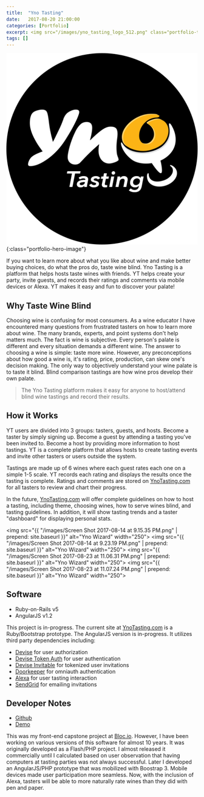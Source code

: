 ```yaml
---
title:  "Yno Tasting"
date:   2017-08-20 21:00:00
categories: [Portfolio]
excerpt: <img src="/images/yno_tasting_logo_512.png" class="portfolio-thumbnail-image" align="left">If you want to learn more about what you like about wine and make better buying choices, do what the pros do, taste wine blind. Yno Tasting is a platform that helps hosts taste wines with friends. YT helps create your party, invite guests, and records their ratings and comments via mobile devices or Alexa. YT makes it easy and fun to discover your palate!
tags: []
---
```


![Yno Tasting](/images/yno_tasting_logo_512.png){:class="portfolio-hero-image"}

If you want to learn more about what you like about wine and make better buying choices, do what the pros do, taste wine blind. Yno Tasting is a platform that helps hosts taste wines with friends. YT helps create your party, invite guests, and records their ratings and comments via mobile devices or Alexa. YT makes it easy and fun to discover your palate!

## Why Taste Wine Blind
Choosing wine is confusing for most consumers. As a wine educator I have encountered many questions from frustrated tasters on how to learn more about wine. The many brands, experts, and point systems don't help matters much. The fact is wine is subjective. Every person's palate is different and every situation demands a different wine. The answer to choosing a wine is simple: taste more wine. However, any preconceptions about how good a wine is, it's rating, price, production, can skew one's decision making. The only way to objectively understand your wine palate is to taste it blind. Blind comparison tastings are how wine pros develop their own palate.

> The Yno Tasting platform makes it easy for anyone to host/attend blind wine tastings and record their results.

## How it Works
YT users are divided into 3 groups: tasters, guests, and hosts. Become a taster by simply signing up. Become a guest by attending a tasting you've been invited to. Become a host by providing more information to host tastings. YT is a complete platform that allows hosts to create tasting events and invite other tasters or users outside the system.

Tastings are made up of 6 wines where each guest rates each one on a simple 1-5 scale. YT records each rating and displays the results once the tasting is complete. Ratings and comments are stored on [YnoTasting.com](https://ynotasting.com) for all tasters to review and chart their progress.

In the future, [YnoTasting.com](https://ynotasting.com) will offer complete guidelines on how to host a tasting, including theme, choosing wines, how to serve wines blind, and tasting guidelines. In addition, it will show tasting trends and a taster "dashboard" for displaying personal stats.

<img src="{{ "/images/Screen Shot 2017-08-14 at 9.15.35 PM.png" | prepend: site.baseurl }}" alt="Yno Wizard" width="250">
<img src="{{ "/images/Screen Shot 2017-08-14 at 9.23.19 PM.png" | prepend: site.baseurl }}" alt="Yno Wizard" width="250">
<img src="{{ "/images/Screen Shot 2017-08-23 at 11.06.31 PM.png" | prepend: site.baseurl }}" alt="Yno Wizard" width="250">
<img src="{{ "/images/Screen Shot 2017-08-23 at 11.07.24 PM.png" | prepend: site.baseurl }}" alt="Yno Wizard" width="250">

## Software
* Ruby-on-Rails v5
* AngularJS v1.2

This project is in-progress. The current site at [YnoTasting.com](https://ynotasting.com) is a Ruby/Bootstrap prototype. The AngularJS version is in-progress. It utilizes third party dependencies including:

* [Devise](https://github.com/plataformatec/devise) for user authorization
* [Devise Token Auth](https://github.com/lynndylanhurley/devise_token_auth) for user authentication
* [Devise Invitable](https://github.com/scambra/devise_invitable) for tokenized user invitations
* [Doorkeeper](https://github.com/doorkeeper-gem/doorkeeper) for omniauth authentication
* [Alexa](https://developer.amazon.com/alexa) for user tasting interaction
* [SendGrid](https://sendgrid.com/docs/Integrate/Code_Examples/v2_Mail/ruby.html) for emailing invitations

## Developer Notes
* [Github](https://github.com/BrainstormWilly/yno-tasting-party)
* [Demo](https://ynotasting.com)

This was my front-end capstone project at [Bloc.io](http://bloc.io). However, I have been working on various versions of this software for almost 10 years. It was originally developed as a Flash/PHP project. I almost released it commercially until I calculated based on user observation that having computers at tasting parties was not always successful. Later I developed an AngularJS/PHP prototype that was mobilized with Boostrap 3. Mobile devices made user participation more seamless. Now, with the inclusion of Alexa, tasters will be able to more naturally rate wines than they did with pen and paper.
